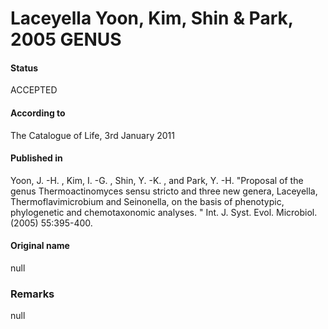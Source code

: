 # Laceyella Yoon, Kim, Shin & Park, 2005 GENUS

#### Status
ACCEPTED

#### According to
The Catalogue of Life, 3rd January 2011

#### Published in
Yoon, J. -H. , Kim, I. -G. , Shin, Y. -K. , and Park, Y. -H. "Proposal of the genus Thermoactinomyces sensu stricto and three new genera, Laceyella, Thermoflavimicrobium and Seinonella, on the basis of phenotypic, phylogenetic and chemotaxonomic analyses. " Int. J. Syst. Evol. Microbiol. (2005) 55:395-400.

#### Original name
null

### Remarks
null